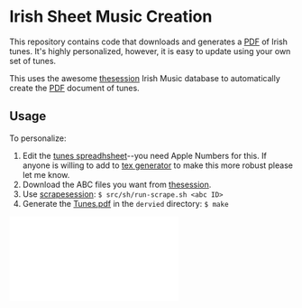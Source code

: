 # Irish Sheet Music Creation

This repository contains code that downloads and generates a [PDF] of Irish
tunes.  It's highly personalized, however, it is easy to update using your own
set of tunes.

This uses the awesome [thesession] Irish Music database to automatically create
the [PDF] document of tunes.


## Usage

To personalize:

1. Edit the [tunes spreadhsheet]--you need Apple Numbers for this.
   If anyone is willing to add to [tex generator] to make this more robust
   please let me know.
2. Download the ABC files you want from [thesession].
3. Use [scrapesession]: `$ src/sh/run-scrape.sh <abc ID>`
4. Generate the [Tunes.pdf] in the `dervied` directory: `$ make`


![Tunes](derived/Tunes.pdf)


<!-- links -->
[PDF]: https://en.wikipedia.org/wiki/Portable_Document_Format
[tunes spreadhsheet]: data/tune-list.numbers
[tex generator]: src/python/mktunetex.py
[thesession]: https://thesession.org
[scrapesession]: src/sh/run-scrape.sh
[Tunes.pdf]: derived/Tunes.pdf
